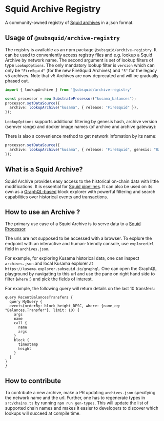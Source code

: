 # Squid Archive Registry

A community-owned registry of [Squid archives](https://github.com/subsquid/squid/tree/master/substrate-archive) in a json format. 

## Usage of `@subsquid/archive-registry`

The registry is available as an npm package `@subsquid/archive-registry`. It can be used to conveniently access registry files and e.g. lookup a Squid Archive by network name. The second argument is set of lookup filters of type `LookupOptions`. The only mandatory lookup filter is `version` which can only be `"FireSquid"` (for the new FireSquid Archives) and `"5"` for the legacy v5 archives. Note that v5 Archives are now deprecated and will be gradually phased out.

```typescript
import { lookupArchive } from '@subsquid/archive-registry'

const processor = new SubstrateProcessor("kusama_balances");
processor.setDataSource({
  archive: lookupArchive("kusama", { release: "FireSquid" }), 
});

```

`LookupOptions` supports additional filtering by genesis hash, archive version (semver range) and docker image names (of archive and archive gateway):

There is also a convenience method to get network infomation by its name:
```typescript
processor.setDataSource({
  archive: lookupArchive("kusama", { release: "FireSquid", genesis: "0xb0a8d493285c2df73290dfb7e61f870f17b41801197a149ca93654499ea3dafe" }), 
});
```



## What is a Squid Archive?

Squid Archive provides easy access to the historical on-chain data with little modifications. It is essential for [Squid pipelines](https://github.com/subsquid/squid-template). It can also be used on its own as a [GraphQL-based](https://graphql.org/) block explorer with powerful filtering and search capabilities over historical events and transactions.


## How to use an Archive ?

The primary use case of a Squid Archive is to serve data to a [Squid Processor](https://github.com/subsquid/squid/tree/master/substrate-processor)

The urls are not supposed to be accessed with a browser. To explore the endpoint with an interactive and human-friendly console, use `explorerUrl` field in `archives.json`. 

For example, for exploring Kusama historical data, one can inspect `archives.json` and local Kusama explorer at  `https://kusama.explorer.subsquid.io/graphql`. One can open the GraphQL playground by navigating to this url and use the pane on right hand side to filter (`where:`) and pick the fields of interest.

For example, the following query will return details on the last 10 transfers:

```gql
query RecentBalancesTransfers {
  query MyQuery {
  events(orderBy: block_height_DESC, where: {name_eq: "Balances.Transfer"}, limit: 10) {
    args
    name
    call {
      name
      args
    }
    block {
      timestamp
      height
    }
  }
}
}
```



## How to contribute

To contribute a new archive, make a PR updating `archives.json` specifying the network name and the url. Further, one has to regenerate types in `src/chains.ts` by running `npm run gen-types`. This will update the list of supported chain names and makes it easier to developers to discover which lookups will succeed at compile time.
